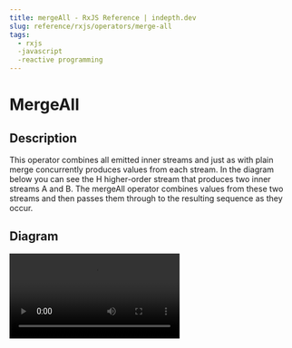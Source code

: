 ```yaml
---
title: mergeAll - RxJS Reference | indepth.dev 
slug: reference/rxjs/operators/merge-all 
tags:
  - rxjs 
  -javascript 
  -reactive programming
---
```


# MergeAll

## Description

This operator combines all emitted inner streams and just as with plain merge concurrently produces values from each
stream. In the diagram below you can see the H higher-order stream that produces two inner streams A and B. The mergeAll
operator combines values from these two streams and then passes them through to the resulting sequence as they occur.

## Diagram

<video>
    <source src="./merge-all.mp4" type="video/mp4">
</video>






